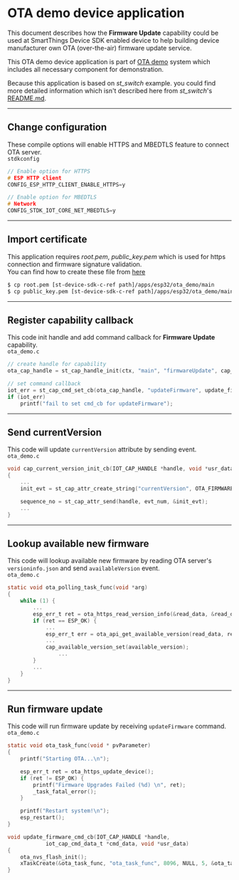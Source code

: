 OTA demo device application
===========================

This document describes how the **Firmware Update** capability could be used at SmartThings Device SDK enabled device to help building device manufacturer own OTA (over-the-air) firmware update service.

This OTA demo device application is part of [OTA demo](../../../doc/ota_demo.md) system which includes all necessary component for demonstration.

Because this application is based on _st_switch_ example. you could find more detailed information which isn't described here from _st_switch_'s [README.md](../st_switch/README.md).
***

Change configuration
-------------------
These compile options will enable HTTPS and MBEDTLS feature to connect OTA server.   
`stdkconfig`
```c
// Enable option for HTTPS
# ESP HTTP client
CONFIG_ESP_HTTP_CLIENT_ENABLE_HTTPS=y

// Enable option for MBEDTLS
# Network
CONFIG_STDK_IOT_CORE_NET_MBEDTLS=y
```

***

Import certificate
-------------------
This application requires _root.pem_, _public_key.pem_ which is used for https connection and firmware signature validation.   
You can find how to create these file from [here](../../../doc/ota_demo.md#preparing-certificate)

```sh
$ cp root.pem [st-device-sdk-c-ref path]/apps/esp32/ota_demo/main
$ cp public_key.pem [st-device-sdk-c-ref path]/apps/esp32/ota_demo/main
```

***

Register capability callback
-------------------
This code init handle and add command callback for **Firmware Update** capability.   
`ota_demo.c`
```c
// create handle for capability
ota_cap_handle = st_cap_handle_init(ctx, "main", "firmwareUpdate", cap_current_version_init_cb, NULL);

// set command callback
iot_err = st_cap_cmd_set_cb(ota_cap_handle, "updateFirmware", update_firmware_cmd_cb, NULL);
if (iot_err)
    printf("fail to set cmd_cb for updateFirmware");
```
***

Send currentVersion
-------------------
This code will update `currentVersion` attribute by sending event.   
`ota_demo.c`
```c
void cap_current_version_init_cb(IOT_CAP_HANDLE *handle, void *usr_data)
{
    ...
	init_evt = st_cap_attr_create_string("currentVersion", OTA_FIRMWARE_VERSION, NULL);

	sequence_no = st_cap_attr_send(handle, evt_num, &init_evt);
    ...
}
```
***

Lookup available new firmware
-----------------------------
This code will lookup available new firmware by reading OTA server's `versioninfo.json` and send `availableVersion` event.   
`ota_demo.c`
```c
static void ota_polling_task_func(void *arg)
{
	while (1) {
        ...
		esp_err_t ret = ota_https_read_version_info(&read_data, &read_data_len);
		if (ret == ESP_OK) {
			...
			esp_err_t err = ota_api_get_available_version(read_data, read_data_len, &available_version);
			...
			cap_available_version_set(available_version);
            	...
		}
        ...
	}
}
```
***

Run firmware update
-------------------
This code will run firmware update by receiving `updateFirmware` command.   
`ota_demo.c`
```c
static void ota_task_func(void * pvParameter)
{
	printf("Starting OTA...\n");

	esp_err_t ret = ota_https_update_device();
	if (ret != ESP_OK) {
		printf("Firmware Upgrades Failed (%d) \n", ret);
		_task_fatal_error();
	}

	printf("Restart system!\n");
	esp_restart();
}

void update_firmware_cmd_cb(IOT_CAP_HANDLE *handle,
			iot_cap_cmd_data_t *cmd_data, void *usr_data)
{
	ota_nvs_flash_init();
	xTaskCreate(&ota_task_func, "ota_task_func", 8096, NULL, 5, &ota_task_handle);
}
```

